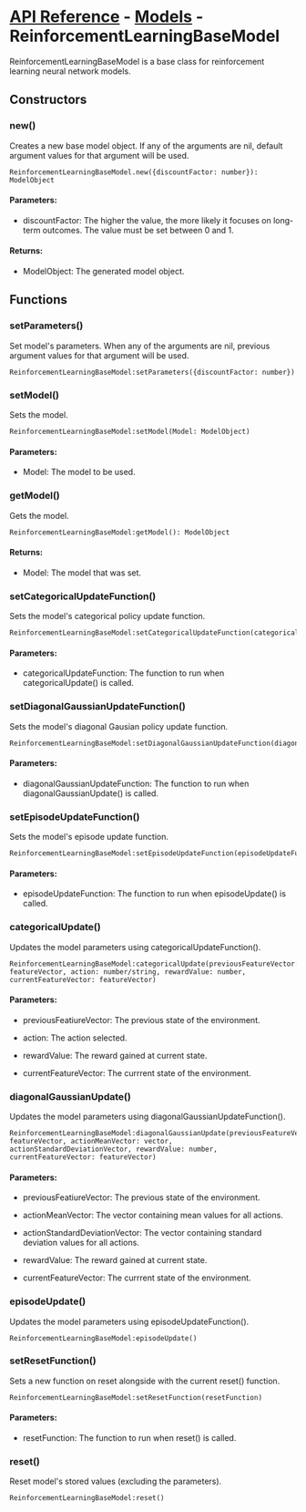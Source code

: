 # [API Reference](../../API.md) - [Models](../Models.md) - ReinforcementLearningBaseModel

ReinforcementLearningBaseModel is a base class for reinforcement learning neural network models.

## Constructors

### new()

Creates a new base model object. If any of the arguments are nil, default argument values for that argument will be used.

```
ReinforcementLearningBaseModel.new({discountFactor: number}): ModelObject
```

#### Parameters:

* discountFactor: The higher the value, the more likely it focuses on long-term outcomes. The value must be set between 0 and 1.

#### Returns:

* ModelObject: The generated model object.

## Functions

### setParameters()

Set model's parameters. When any of the arguments are nil, previous argument values for that argument will be used.

```
ReinforcementLearningBaseModel:setParameters({discountFactor: number})
```

### setModel()

Sets the model.

```
ReinforcementLearningBaseModel:setModel(Model: ModelObject)
```

#### Parameters:

* Model: The model to be used.

### getModel()

Gets the model.

```
ReinforcementLearningBaseModel:getModel(): ModelObject
```

#### Returns:

* Model: The model that was set.

### setCategoricalUpdateFunction()

Sets the model's categorical policy update function.

```
ReinforcementLearningBaseModel:setCategoricalUpdateFunction(categoricalUpdateFunction)
```

#### Parameters:

* categoricalUpdateFunction: The function to run when categoricalUpdate() is called.

### setDiagonalGaussianUpdateFunction()

Sets the model's diagonal Gausian policy update function.

```
ReinforcementLearningBaseModel:setDiagonalGaussianUpdateFunction(diagonalGaussianUpdateFunction)
```

#### Parameters:

* diagonalGaussianUpdateFunction: The function to run when diagonalGaussianUpdate() is called.

### setEpisodeUpdateFunction()

Sets the model's episode update function.

```
ReinforcementLearningBaseModel:setEpisodeUpdateFunction(episodeUpdateFunction)
```

#### Parameters:

* episodeUpdateFunction: The function to run when episodeUpdate() is called.

### categoricalUpdate()

Updates the model parameters using categoricalUpdateFunction().

```
ReinforcementLearningBaseModel:categoricalUpdate(previousFeatureVector: featureVector, action: number/string, rewardValue: number, currentFeatureVector: featureVector)
```

#### Parameters:

* previousFeatiureVector: The previous state of the environment.

* action: The action selected.

* rewardValue: The reward gained at current state.

* currentFeatureVector: The currrent state of the environment.

### diagonalGaussianUpdate()

Updates the model parameters using diagonalGaussianUpdateFunction().

```
ReinforcementLearningBaseModel:diagonalGaussianUpdate(previousFeatureVector: featureVector, actionMeanVector: vector, actionStandardDeviationVector, rewardValue: number, currentFeatureVector: featureVector)
```

#### Parameters:

* previousFeatiureVector: The previous state of the environment.

* actionMeanVector: The vector containing mean values for all actions.

* actionStandardDeviationVector: The vector containing standard deviation values for all actions.

* rewardValue: The reward gained at current state.

* currentFeatureVector: The currrent state of the environment.

### episodeUpdate()

Updates the model parameters using episodeUpdateFunction().

```
ReinforcementLearningBaseModel:episodeUpdate()
```

### setResetFunction()

Sets a new function on reset alongside with the current reset() function. 

```
ReinforcementLearningBaseModel:setResetFunction(resetFunction)
```

#### Parameters:

* resetFunction: The function to run when reset() is called.

### reset()

Reset model's stored values (excluding the parameters).

```
ReinforcementLearningBaseModel:reset()
```
